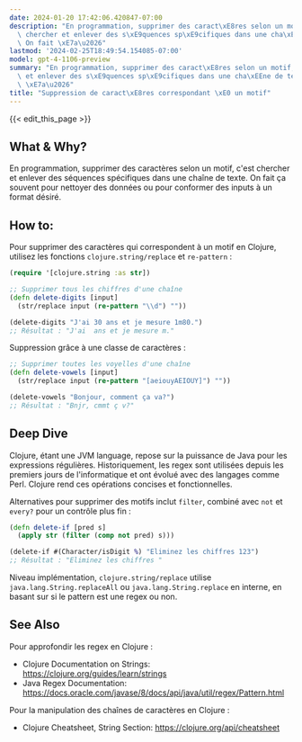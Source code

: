 ```yaml
---
date: 2024-01-20 17:42:06.420847-07:00
description: "En programmation, supprimer des caract\xE8res selon un motif, c'est\
  \ chercher et enlever des s\xE9quences sp\xE9cifiques dans une cha\xEEne de texte.\
  \ On fait \xE7a\u2026"
lastmod: '2024-02-25T18:49:54.154085-07:00'
model: gpt-4-1106-preview
summary: "En programmation, supprimer des caract\xE8res selon un motif, c'est chercher\
  \ et enlever des s\xE9quences sp\xE9cifiques dans une cha\xEEne de texte. On fait\
  \ \xE7a\u2026"
title: "Suppression de caract\xE8res correspondant \xE0 un motif"
---
```


{{< edit_this_page >}}

## What & Why?
En programmation, supprimer des caractères selon un motif, c'est chercher et enlever des séquences spécifiques dans une chaîne de texte. On fait ça souvent pour nettoyer des données ou pour conformer des inputs à un format désiré.

## How to:
Pour supprimer des caractères qui correspondent à un motif en Clojure, utilisez les fonctions `clojure.string/replace` et `re-pattern` :

```clojure
(require '[clojure.string :as str])

;; Supprimer tous les chiffres d'une chaîne
(defn delete-digits [input]
  (str/replace input (re-pattern "\\d") ""))

(delete-digits "J'ai 30 ans et je mesure 1m80.")
;; Résultat : "J'ai  ans et je mesure m."
```

Suppression grâce à une classe de caractères :

```clojure
;; Supprimer toutes les voyelles d'une chaîne
(defn delete-vowels [input]
  (str/replace input (re-pattern "[aeiouyAEIOUY]") ""))

(delete-vowels "Bonjour, comment ça va?")
;; Résultat : "Bnjr, cmmt ç v?"
```

## Deep Dive
Clojure, étant une JVM language, repose sur la puissance de Java pour les expressions régulières. Historiquement, les regex sont utilisées depuis les premiers jours de l'informatique et ont évolué avec des langages comme Perl. Clojure rend ces opérations concises et fonctionnelles.

Alternatives pour supprimer des motifs inclut `filter`, combiné avec `not` et `every?` pour un contrôle plus fin :

```clojure
(defn delete-if [pred s]
  (apply str (filter (comp not pred) s)))

(delete-if #(Character/isDigit %) "Eliminez les chiffres 123")
;; Résultat : "Eliminez les chiffres "
```

Niveau implémentation, `clojure.string/replace` utilise `java.lang.String.replaceAll` ou `java.lang.String.replace` en interne, en basant sur si le pattern est une regex ou non.

## See Also
Pour approfondir les regex en Clojure :

- Clojure Documentation on Strings: https://clojure.org/guides/learn/strings
- Java Regex Documentation: https://docs.oracle.com/javase/8/docs/api/java/util/regex/Pattern.html

Pour la manipulation des chaînes de caractères en Clojure :

- Clojure Cheatsheet, String Section: https://clojure.org/api/cheatsheet
